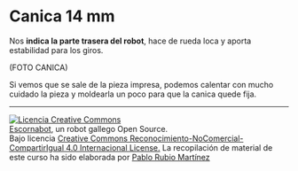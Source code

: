 # Canica 14 mm

Nos **indica la parte trasera del robot**, hace de rueda loca y aporta estabilidad para los giros.

(FOTO CANICA)

Si vemos que se sale de la pieza impresa, podemos calentar con mucho cuidado la pieza y moldearla un poco para que la canica quede fija.

---

[![Licencia Creative Commons](https://licensebuttons.net/l/by-nc-sa/4.0/80x15.png)](https://creativecommons.org/licenses/by-nc-sa/4.0/)  
[Escornabot](http://escornabot.com/web/), un robot gallego Open Source.  
Bajo licencia [Creative Commons Reconocimiento-NoComercial-CompartirIgual 4.0 Internacional License.](https://creativecommons.org/licenses/by-nc-sa/4.0/)
La recopilación de material de este curso ha sido elaborada por [Pablo Rubio Martínez](https://legacy.gitbook.com/@pablorubiomartinez)




